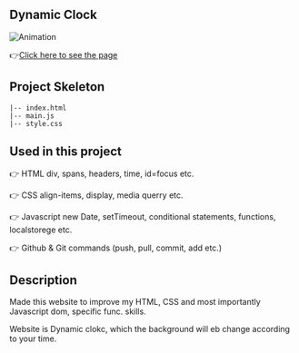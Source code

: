 ## Dynamic Clock
![Animation](https://github.com/bbluechip/voltran/blob/master/images/Animation.gif)


👉[Click here to see the page](https://bbluechip.github.io/voltran/)

## Project Skeleton 

```
|-- index.html
|-- main.js
|-- style.css
```

## Used in this project
👉 HTML div, spans, headers, time, id=focus etc.

👉 CSS align-items, display, media querry etc.

👉 Javascript new Date, setTimeout, conditional statements, functions, localstorege etc.

👉 Github & Git commands (push, pull, commit, add etc.)

## Description
Made this website to improve my HTML, CSS and most importantly Javascript dom, specific func. skills.

Website is Dynamic clokc, which the background will eb change according to your time. 
